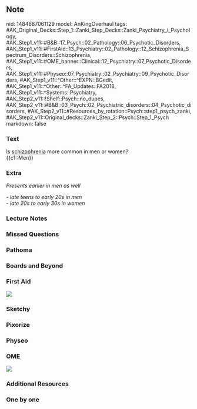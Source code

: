 ## Note
nid: 1484687061129
model: AnKingOverhaul
tags: #AK_Original_Decks::Step_1::Zanki_Step_Decks::Zanki_Psychiatry_/_Psychology, #AK_Step1_v11::#B&B::17_Psych::02_Pathology::06_Psychotic_Disorders, #AK_Step1_v11::#FirstAid::13_Psychiatry::02_Pathology::12_Schizophrenia_Spectrum_Disorders::Schizophrenia, #AK_Step1_v11::#OME_banner::Clinical::12_Psychiatry::07_Psychotic_Disorders, #AK_Step1_v11::#Physeo::07_Psychiatry::02_Psychiatry::09_Psychotic_Disorders, #AK_Step1_v11::^Other::^EXPN::BGedit, #AK_Step1_v11::^Other::^FA_Updates::FA2018, #AK_Step1_v11::^Systems::Psychiatry, #AK_Step2_v11::!Shelf::Psych::no_dupes, #AK_Step2_v11::#B&B::03_Psych::02_Psychiatric_disorders::04_Psychotic_disorders, #AK_Step2_v11::#Resources_by_rotation::Psych::step1_psych_zanki, #AK_Step2_v11::Original_decks::Zanki_Step_2::Psych::Step_1_Psych
markdown: false

### Text
<div>
  <div>
    Is <u>schizophrenia</u> more common in men or women?
  </div>
  <div style="font-weight: bold; font-style: italic;"></div>
  <div>
    {{c1::Men}}
  </div>
</div>

### Extra
<i>Presents earlier in men as well</i>
<div>
  <i>- late teens to early 20s in men</i>
</div>
<div>
  <i>- late 20s to early 30s in women</i>
</div>

### Lecture Notes


### Missed Questions


### Pathoma


### Boards and Beyond


### First Aid
<img src="tmpxnb3_6.png">

### Sketchy


### Pixorize


### Physeo


### OME
<div class="ome-widget">
  <a href=
  "https://onlinemeded.org/spa/psychiatry/psychotic-disorders/acquire?ref=anki">
  <img src="_OME_AnkiFlashcards_Lesson_5.png"></a>
</div>

### Additional Resources


### One by one

